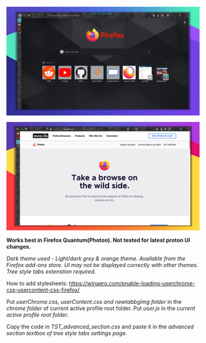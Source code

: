 ![screenshot](ss/normal_thintt.jpg)

![screenshot](ss/compact_webview.png)

**Works best in Firefox Quantum(Photon). Not tested for latest proton UI changes.**

_Dark theme used - Light/dark grey & orange theme. Available from the Firefox add-ons store._
_UI may not be displayed correctly with other themes._
_Tree style tabs extenstion required._

How to add stylesheets: https://winaero.com/enable-loading-userchrome-css-usercontent-css-firefox/

Put _userChrome.css, userContent.css and newtabbgimg folder_ in the _chrome folder_ of current active profile root folder. Put _user.js_ in the _current active profile root folder._

Copy the code in _TST_advanced_section.css_ and paste it in the _advanced section textbox of tree style tabs settings page._
